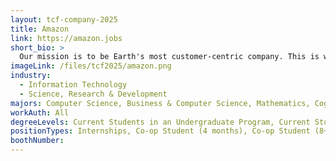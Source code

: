 ```yaml
---
layout: tcf-company-2025
title: Amazon
link: https://amazon.jobs
short_bio: >
  Our mission is to be Earth's most customer-centric company. This is what unites Amazonians across teams and geographies as we are all striving to delight our customers and make their lives easier, one innovative product, service, and idea at a time.
imageLink: /files/tcf2025/amazon.png
industry:
  - Information Technology
  - Science, Research & Development
majors: Computer Science, Business & Computer Science, Mathematics, Cognitive Science, Data Science, Computer Engineering, Electrical Engineering, Biomedical Engineering
workAuth: All
degreeLevels: Current Students in an Undergraduate Program, Current Students in a Masters Program, Graduated with an Undergraduate Degree, Graduated with a Graduate Degree (Masters or Phd)
positionTypes: Internships, Co-op Student (4 months), Co-op Student (8+ months), Recent Graduate, Part-time, Full-time
boothNumber:
---
```

